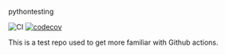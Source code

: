 pythontesting

![CI](https://github.com/mtellis2/pythontesting/workflows/CI/badge.svg) [![codecov](https://codecov.io/gh/mtellis2/pythontesting/branch/main/graph/badge.svg)](https://codecov.io/gh/mtellis2/pythontesting)

This is a test repo used to get more familiar with Github actions.
